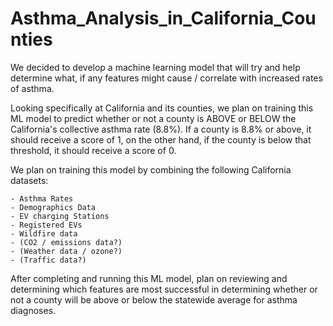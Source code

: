 # Asthma_Analysis_in_California_Counties

We decided to develop a machine learning model that will try and help determine what, if any features might cause / correlate with increased rates of asthma. 

Looking specifically at California and its counties, we plan on training this ML model to predict whether or not a county is ABOVE or BELOW the California's collective asthma rate (8.8%). If a county is 8.8% or above, it should receive a score of 1, on the other hand, if the county is below that threshold, it should receive a score of 0. 

We plan on training this model by combining the following California datasets:

    - Asthma Rates
    - Demographics Data
    - EV charging Stations
    - Registered EVs
    - Wildfire data
    - (CO2 / emissions data?)
    - (Weather data / ozone?)
    - (Traffic data?)

After completing and running this ML model, plan on reviewing and determining which features are most successful in determining whether or not a county will be above or below the statewide average for asthma diagnoses.
